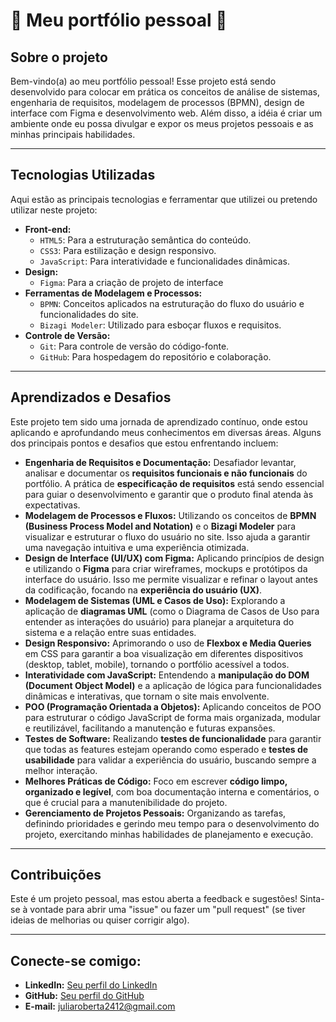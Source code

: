 # 🌟 Meu portfólio pessoal 🌟
## Sobre o projeto 
Bem-vindo(a) ao meu portfólio pessoal! Esse projeto está sendo desenvolvido para colocar em prática os conceitos de análise de sistemas, engenharia de requisitos, modelagem de processos (BPMN), design de interface com Figma e desenvolvimento web. Além disso, a idéia é criar um ambiente onde eu possa divulgar e expor os meus projetos pessoais e as minhas principais habilidades.

---

## Tecnologias Utilizadas 

Aqui estão as principais tecnologias e ferramentar que utilizei ou pretendo utilizar neste projeto:

* **Front-end:**
    * `HTML5`: Para a estruturação semântica do conteúdo.
    * `CSS3`: Para estilização e design responsivo.
    * `JavaScript`: Para interatividade e funcionalidades dinâmicas.
* **Design:**
    * `Figma`: Para a criação de projeto de interface 
* **Ferramentas de Modelagem e Processos:**
    * `BPMN`: Conceitos aplicados na estruturação do fluxo do usuário e funcionalidades do site.
    * `Bizagi Modeler`: Utilizado para esboçar fluxos e requisitos.
* **Controle de Versão:**
    * `Git`: Para controle de versão do código-fonte.
    * `GitHub`: Para hospedagem do repositório e colaboração.

---

## Aprendizados e Desafios

Este projeto tem sido uma jornada de aprendizado contínuo, onde estou aplicando e aprofundando meus conhecimentos em diversas áreas. Alguns dos principais pontos e desafios que estou enfrentando incluem:

* **Engenharia de Requisitos e Documentação:** Desafiador levantar, analisar e documentar os **requisitos funcionais e não funcionais** do portfólio. A prática de **especificação de requisitos** está sendo essencial para guiar o desenvolvimento e garantir que o produto final atenda às expectativas.
* **Modelagem de Processos e Fluxos:** Utilizando os conceitos de **BPMN (Business Process Model and Notation)** e o **Bizagi Modeler** para visualizar e estruturar o fluxo do usuário no site. Isso ajuda a garantir uma navegação intuitiva e uma experiência otimizada.
* **Design de Interface (UI/UX) com Figma:** Aplicando princípios de design e utilizando o **Figma** para criar wireframes, mockups e protótipos da interface do usuário. Isso me permite visualizar e refinar o layout antes da codificação, focando na **experiência do usuário (UX)**.
* **Modelagem de Sistemas (UML e Casos de Uso):** Explorando a aplicação de **diagramas UML** (como o Diagrama de Casos de Uso para entender as interações do usuário) para planejar a arquitetura do sistema e a relação entre suas entidades.
* **Design Responsivo:** Aprimorando o uso de **Flexbox e Media Queries** em CSS para garantir a boa visualização em diferentes dispositivos (desktop, tablet, mobile), tornando o portfólio acessível a todos.
* **Interatividade com JavaScript:** Entendendo a **manipulação do DOM (Document Object Model)** e a aplicação de lógica para funcionalidades dinâmicas e interativas, que tornam o site mais envolvente.
* **POO (Programação Orientada a Objetos):** Aplicando conceitos de POO para estruturar o código JavaScript de forma mais organizada, modular e reutilizável, facilitando a manutenção e futuras expansões.
* **Testes de Software:** Realizando **testes de funcionalidade** para garantir que todas as features estejam operando como esperado e **testes de usabilidade** para validar a experiência do usuário, buscando sempre a melhor interação.
* **Melhores Práticas de Código:** Foco em escrever **código limpo, organizado e legível**, com boa documentação interna e comentários, o que é crucial para a manutenibilidade do projeto.
* **Gerenciamento de Projetos Pessoais:** Organizando as tarefas, definindo prioridades e gerindo meu tempo para o desenvolvimento do projeto, exercitando minhas habilidades de planejamento e execução.

---
 
## Contribuições

Este é um projeto pessoal, mas estou aberta a feedback e sugestões! Sinta-se à vontade para abrir uma "issue" ou fazer um "pull request" (se tiver ideias de melhorias ou quiser corrigir algo).

---

## Conecte-se comigo:

* **LinkedIn:** [Seu perfil do LinkedIn](https://www.linkedin.com/in/juliarobertasouza/)
* **GitHub:** [Seu perfil do GitHub](https://github.com/juliarobertasa)
* **E-mail:** juliaroberta2412@gmail.com

